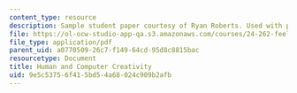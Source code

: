 ```yaml
---
content_type: resource
description: Sample student paper courtesy of Ryan Roberts. Used with permission.
file: https://ol-ocw-studio-app-qa.s3.amazonaws.com/courses/24-262-feeling-and-imagination-in-art-science-and-technology-spring-2004/9e5c53756f415bd54a68024c909b2afb_24262wed_1145pm1.pdf
file_type: application/pdf
parent_uid: a0770509-26c7-f149-64cd-95d8c8815bac
resourcetype: Document
title: Human and Computer Creativity
uid: 9e5c5375-6f41-5bd5-4a68-024c909b2afb
---
```

